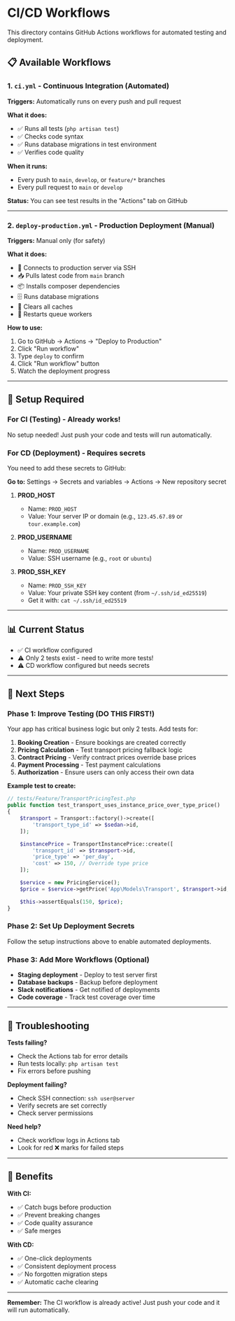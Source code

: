 # CI/CD Workflows

This directory contains GitHub Actions workflows for automated testing and deployment.

## 📋 Available Workflows

### 1. `ci.yml` - Continuous Integration (Automated)

**Triggers:** Automatically runs on every push and pull request

**What it does:**
- ✅ Runs all tests (`php artisan test`)
- ✅ Checks code syntax
- ✅ Runs database migrations in test environment
- ✅ Verifies code quality

**When it runs:**
- Every push to `main`, `develop`, or `feature/*` branches
- Every pull request to `main` or `develop`

**Status:** You can see test results in the "Actions" tab on GitHub

---

### 2. `deploy-production.yml` - Production Deployment (Manual)

**Triggers:** Manual only (for safety)

**What it does:**
- 🚀 Connects to production server via SSH
- 📥 Pulls latest code from `main` branch
- 📦 Installs composer dependencies
- 🗄️ Runs database migrations
- 🧹 Clears all caches
- 🔄 Restarts queue workers

**How to use:**
1. Go to GitHub → Actions → "Deploy to Production"
2. Click "Run workflow"
3. Type `deploy` to confirm
4. Click "Run workflow" button
5. Watch the deployment progress

---

## 🔧 Setup Required

### For CI (Testing) - Already works!

No setup needed! Just push your code and tests will run automatically.

### For CD (Deployment) - Requires secrets

You need to add these secrets to GitHub:

**Go to:** Settings → Secrets and variables → Actions → New repository secret

1. **PROD_HOST**
   - Name: `PROD_HOST`
   - Value: Your server IP or domain (e.g., `123.45.67.89` or `tour.example.com`)

2. **PROD_USERNAME**
   - Name: `PROD_USERNAME`
   - Value: SSH username (e.g., `root` or `ubuntu`)

3. **PROD_SSH_KEY**
   - Name: `PROD_SSH_KEY`
   - Value: Your private SSH key content (from `~/.ssh/id_ed25519`)
   - Get it with: `cat ~/.ssh/id_ed25519`

---

## 📊 Current Status

- ✅ CI workflow configured
- ⚠️ Only 2 tests exist - need to write more tests!
- ⚠️ CD workflow configured but needs secrets

---

## 🎯 Next Steps

### Phase 1: Improve Testing (DO THIS FIRST!)

Your app has critical business logic but only 2 tests. Add tests for:

1. **Booking Creation** - Ensure bookings are created correctly
2. **Pricing Calculation** - Test transport pricing fallback logic
3. **Contract Pricing** - Verify contract prices override base prices
4. **Payment Processing** - Test payment calculations
5. **Authorization** - Ensure users can only access their own data

**Example test to create:**

```php
// tests/Feature/TransportPricingTest.php
public function test_transport_uses_instance_price_over_type_price()
{
    $transport = Transport::factory()->create([
        'transport_type_id' => $sedan->id,
    ]);

    $instancePrice = TransportInstancePrice::create([
        'transport_id' => $transport->id,
        'price_type' => 'per_day',
        'cost' => 150, // Override type price
    ]);

    $service = new PricingService();
    $price = $service->getPrice('App\Models\Transport', $transport->id, $instancePrice->id);

    $this->assertEquals(150, $price);
}
```

### Phase 2: Set Up Deployment Secrets

Follow the setup instructions above to enable automated deployments.

### Phase 3: Add More Workflows (Optional)

- **Staging deployment** - Deploy to test server first
- **Database backups** - Backup before deployment
- **Slack notifications** - Get notified of deployments
- **Code coverage** - Track test coverage over time

---

## 🐛 Troubleshooting

**Tests failing?**
- Check the Actions tab for error details
- Run tests locally: `php artisan test`
- Fix errors before pushing

**Deployment failing?**
- Check SSH connection: `ssh user@server`
- Verify secrets are set correctly
- Check server permissions

**Need help?**
- Check workflow logs in Actions tab
- Look for red ❌ marks for failed steps

---

## 🚀 Benefits

**With CI:**
- ✅ Catch bugs before production
- ✅ Prevent breaking changes
- ✅ Code quality assurance
- ✅ Safe merges

**With CD:**
- ✅ One-click deployments
- ✅ Consistent deployment process
- ✅ No forgotten migration steps
- ✅ Automatic cache clearing

---

**Remember:** The CI workflow is already active! Just push your code and it will run automatically.
